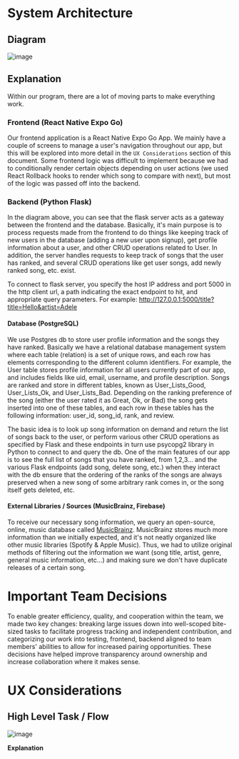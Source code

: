# System Architecture
## Diagram
![image](https://github.com/ucsb-cs148-w24/project-pj11-songrater/assets/61306390/9151f2ed-c855-4b51-8457-8af9e1afd4f5)


## Explanation
Within our program, there are a lot of moving parts to make everything work. 

### Frontend (React Native Expo Go)
Our frontend application is a React Native Expo Go App. We mainly have a couple of screens to manage a user's navigation throughout our app, but this will be explored into more detail in the `UX Considerations` section of this document. Some frontend logic was difficult to implement because we had to conditionally render certain objects depending on user actions (we used React Rollback hooks to render which song to compare with next), but most of the logic was passed off into the backend.

### Backend (Python Flask)
In the diagram above, you can see that the flask server acts as a gateway between the frontend and the database. Basically, it's main purpose is to process requests made from the frontend to do things like keeping track of new users in the database (adding a new user upon signup), get profile information about a user, and other CRUD operations related to User. In addition, the server handles requests to keep track of songs that the user has ranked, and several CRUD operations like get user songs, add newly ranked song, etc. exist.

To connect to flask server, you specify the host IP address and port 5000 in the http client url, a path indicating the exact endpoint to hit, and appropriate query parameters. For example: http://127.0.0.1:5000/title?title=Hello&artist=Adele

#### Database (PostgreSQL)
We use Postgres db to store user profile information and the songs they have ranked. Basically we have a relational database management system where each table (relation) is a set of unique rows, and each row has elements corresponding to the different column identifiers. For example, the User table stores profile information for all users currently part of our app, and includes fields like uid, email, username, and profile description. Songs are ranked and store in different tables, known as User_Lists_Good, User_Lists_Ok, and User_Lists_Bad. Depending on the ranking preference of the song (either the user rated it as Great, Ok, or Bad) the song gets inserted into one of these tables, and each row in these tables has the following information: user_id, song_id, rank, and review.

The basic idea is to look up song information on demand and return the list of songs back to the user, or perform various other CRUD operations as specified by Flask and these endpoints in turn use psycopg2 library in Python to connect to and query the db. One of the main features of our app is to see the full list of songs that you have ranked, from 1,2,3... and the various Flask endpoints (add song, delete song, etc.) when they interact with the db ensure that the ordering of the ranks of the songs are always preserved when a new song of some arbitrary rank comes in, or the song itself gets deleted, etc.

#### External Libraries / Sources (MusicBrainz, Firebase)
To receive our necessary song information, we query an open-source, online, music database called [MusicBrainz](https://musicbrainz.org/). MusicBrainz stores much more information than we initially expected, and it's not neatly organized like other music libraries (Spotify & Apple Music). Thus, we had to utilize original methods of filtering out the information we want (song title, artist, genre, general music information, etc...) and making sure we don't have duplicate releases of a certain song. 

# Important Team Decisions
To enable greater efficiency, quality, and cooperation within the team, we made two key changes: breaking large issues down into well-scoped bite-sized tasks to facilitate progress tracking and independent contribution, and categorizing our work into testing, frontend, backend aligned to team members' abilities to allow for increased pairing opportunities. These decisions have helped improve transparency around ownership and increase collaboration where it makes sense.
# UX Considerations
## High Level Task / Flow
![image](https://github.com/ucsb-cs148-w24/project-pj11-songrater/assets/61306390/bb7a37c8-f2fc-4d46-b708-7eca5495ea37)


**Explanation**
